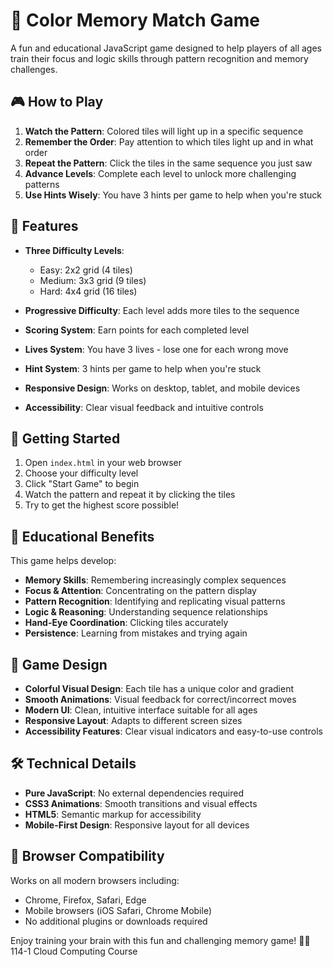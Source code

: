 # 🎯 Color Memory Match Game

A fun and educational JavaScript game designed to help players of all ages train their focus and logic skills through pattern recognition and memory challenges.

## 🎮 How to Play

1. **Watch the Pattern**: Colored tiles will light up in a specific sequence
2. **Remember the Order**: Pay attention to which tiles light up and in what order
3. **Repeat the Pattern**: Click the tiles in the same sequence you just saw
4. **Advance Levels**: Complete each level to unlock more challenging patterns
5. **Use Hints Wisely**: You have 3 hints per game to help when you're stuck

## 🌟 Features

- **Three Difficulty Levels**:
  - Easy: 2x2 grid (4 tiles)
  - Medium: 3x3 grid (9 tiles) 
  - Hard: 4x4 grid (16 tiles)

- **Progressive Difficulty**: Each level adds more tiles to the sequence
- **Scoring System**: Earn points for each completed level
- **Lives System**: You have 3 lives - lose one for each wrong move
- **Hint System**: 3 hints per game to help when you're stuck
- **Responsive Design**: Works on desktop, tablet, and mobile devices
- **Accessibility**: Clear visual feedback and intuitive controls

## 🚀 Getting Started

1. Open `index.html` in your web browser
2. Choose your difficulty level
3. Click "Start Game" to begin
4. Watch the pattern and repeat it by clicking the tiles
5. Try to get the highest score possible!

## 🧠 Educational Benefits

This game helps develop:
- **Memory Skills**: Remembering increasingly complex sequences
- **Focus & Attention**: Concentrating on the pattern display
- **Pattern Recognition**: Identifying and replicating visual patterns
- **Logic & Reasoning**: Understanding sequence relationships
- **Hand-Eye Coordination**: Clicking tiles accurately
- **Persistence**: Learning from mistakes and trying again

## 🎨 Game Design

- **Colorful Visual Design**: Each tile has a unique color and gradient
- **Smooth Animations**: Visual feedback for correct/incorrect moves
- **Modern UI**: Clean, intuitive interface suitable for all ages
- **Responsive Layout**: Adapts to different screen sizes
- **Accessibility Features**: Clear visual indicators and easy-to-use controls

## 🛠️ Technical Details

- **Pure JavaScript**: No external dependencies required
- **CSS3 Animations**: Smooth transitions and visual effects
- **HTML5**: Semantic markup for accessibility
- **Mobile-First Design**: Responsive layout for all devices

## 📱 Browser Compatibility

Works on all modern browsers including:
- Chrome, Firefox, Safari, Edge
- Mobile browsers (iOS Safari, Chrome Mobile)
- No additional plugins or downloads required

Enjoy training your brain with this fun and challenging memory game! 🧠✨
114-1 Cloud Computing Course

